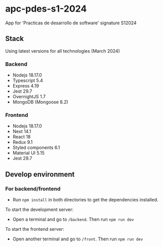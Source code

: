 # apc-pdes-s1-2024

App for 'Practicas de desarrollo de software' signature S12024

## Stack

Using latest versions for all technologies (March 2024)

### Backend

- Nodejs 18.17.0
- Typescript 5.4
- Express 4.19
- Jest 29.7
- OvernightJS 1.7
- MongoDB (Mongoose 8.2)

### Frontend

- Nodejs 18.17.0
- Next 14.1
- React 18
- Redux 9.1
- Styled components 6.1
- Material UI 5.15
- Jest 29.7

## Develop environment

### For backend/frontend

- Run `npm install` in both directories to get the dependencies installed.

To start the development server:

- Open a terminal and go to `/backend`. Then run `npm run dev`

To start the frontend server:

- Open another terminal and go to `/front`. Then run `npm run dev`
